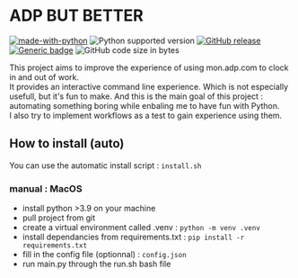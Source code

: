 # ADP BUT BETTER

[![made-with-python](https://img.shields.io/badge/Made%20with-Python-1f425f.svg)](https://www.python.org/)
![Python supported version](https://img.shields.io/badge/python-3.9%20%7C%203.10-blue)
[![GitHub release](https://img.shields.io/github/release/ComteHerrapait/adp_but_better.svg)](https://GitHub.com/ComteHerrapait/adp_but_better/releases/)
[![Generic badge](https://img.shields.io/badge/code_style-black-black.svg)](https://github.com/psf/black)
![GitHub code size in bytes](https://img.shields.io/github/languages/code-size/ComteHerrapait/adp_but_better)




This project aims to improve the experience of using mon.adp.com to clock in and out of work.  
It provides an interactive command line experience. Which is not especially usefull, but it's fun to make. And this is the main goal of this project : automating something boring while enbaling me to have fun with Python.  
I also try to implement workflows as a test to gain experience using them.

## How to install (auto)

You can use the automatic install script : `install.sh`

### manual : MacOS

- install python >3.9 on your machine
- pull project from git
- create a virtual environment called .venv : `python -m venv .venv`
- install dependancies from requirements.txt : `pip install -r requirements.txt`
- fill in the config file (optionnal) : `config.json`
- run main.py through the run.sh bash file
